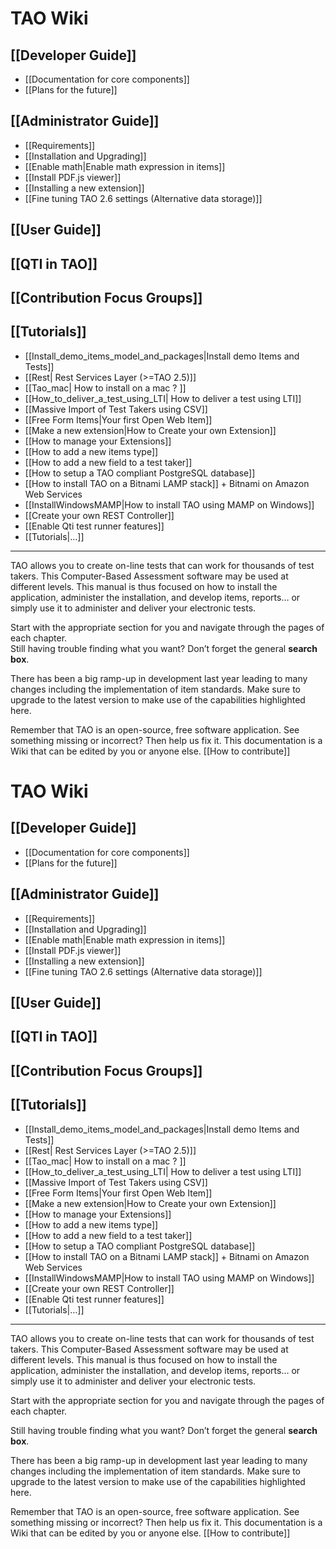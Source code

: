 <!--
author:
    - 'Jean-Sébastien Conan'
created_at: '2010-09-28 11:34:07'
updated_at: '2016-09-21 15:34:15'
-->

TAO Wiki
========

[[Developer Guide]]
-------------------

-   [[Documentation for core components]]
-   [[Plans for the future]]

[[Administrator Guide]]
-----------------------

-   [[Requirements]]
-   [[Installation and Upgrading]]
-   [[Enable math|Enable math expression in items]]
-   [[Install PDF.js viewer]]
-   [[Installing a new extension]]
-   [[Fine tuning TAO 2.6 settings (Alternative data storage)]]

[[User Guide]]
--------------

[[QTI in TAO]]
--------------

[[Contribution Focus Groups]]
-----------------------------

[[Tutorials]]
-------------

-   [[Install\_demo\_items\_model\_and\_packages|Install demo Items and Tests]]
-   [[Rest| Rest Services Layer (\>=TAO 2.5)]]
-   [[Tao\_mac| How to install on a mac ? ]]
-   [[How\_to\_deliver\_a\_test\_using\_LTI| How to deliver a test using LTI]]
-   [[Massive Import of Test Takers using CSV]]
-   [[Free Form Items|Your first Open Web Item]]
-   [[Make a new extension|How to Create your own Extension]]
-   [[How to manage your Extensions]]
-   [[How to add a new items type]]
-   [[How to add a new field to a test taker]]
-   [[How to setup a TAO compliant PostgreSQL database]]
-   [[How to install TAO on a Bitnami LAMP stack]] + Bitnami on Amazon Web Services
-   [[InstallWindowsMAMP|How to install TAO using MAMP on Windows]]
-   [[Create your own REST Controller]]
-   [[Enable Qti test runner features]]
-   [[Tutorials|…]]

------------------------------------------------------------------------

TAO allows you to create on-line tests that can work for thousands of test takers. This Computer-Based Assessment software may be used at different levels. This manual is thus focused on how to install the application, administer the installation, and develop items, reports… or simply use it to administer and deliver your electronic tests.

Start with the appropriate section for you and navigate through the pages of each chapter.\
Still having trouble finding what you want? Don’t forget the general **search box**.

There has been a big ramp-up in development last year leading to many changes including the implementation of item standards. Make sure to upgrade to the latest version to make use of the capabilities highlighted here.

Remember that TAO is an open-source, free software application. See something missing or incorrect? Then help us fix it. This documentation is a Wiki that can be edited by you or anyone else. [[How to contribute]]

TAO Wiki
========

[[Developer Guide]]
-------------------

-   [[Documentation for core components]]
-   [[Plans for the future]]

[[Administrator Guide]]
-----------------------

-   [[Requirements]]
-   [[Installation and Upgrading]]
-   [[Enable math|Enable math expression in items]]
-   [[Install PDF.js viewer]]
-   [[Installing a new extension]]
-   [[Fine tuning TAO 2.6 settings (Alternative data storage)]]

[[User Guide]]
--------------

[[QTI in TAO]]
--------------

[[Contribution Focus Groups]]
-----------------------------

[[Tutorials]]
-------------

-   [[Install\_demo\_items\_model\_and\_packages|Install demo Items and Tests]]
-   [[Rest| Rest Services Layer (\>=TAO 2.5)]]
-   [[Tao\_mac| How to install on a mac ? ]]
-   [[How\_to\_deliver\_a\_test\_using\_LTI| How to deliver a test using LTI]]
-   [[Massive Import of Test Takers using CSV]]
-   [[Free Form Items|Your first Open Web Item]]
-   [[Make a new extension|How to Create your own Extension]]
-   [[How to manage your Extensions]]
-   [[How to add a new items type]]
-   [[How to add a new field to a test taker]]
-   [[How to setup a TAO compliant PostgreSQL database]]
-   [[How to install TAO on a Bitnami LAMP stack]] + Bitnami on Amazon Web Services
-   [[InstallWindowsMAMP|How to install TAO using MAMP on Windows]]
-   [[Create your own REST Controller]]
-   [[Enable Qti test runner features]]
-   [[Tutorials|…]]

------------------------------------------------------------------------

TAO allows you to create on-line tests that can work for thousands of test takers. This Computer-Based Assessment software may be used at different levels. This manual is thus focused on how to install the application, administer the installation, and develop items, reports… or simply use it to administer and deliver your electronic tests.

Start with the appropriate section for you and navigate through the pages of each chapter.<br/>

Still having trouble finding what you want? Don’t forget the general **search box**.

There has been a big ramp-up in development last year leading to many changes including the implementation of item standards. Make sure to upgrade to the latest version to make use of the capabilities highlighted here.

Remember that TAO is an open-source, free software application. See something missing or incorrect? Then help us fix it. This documentation is a Wiki that can be edited by you or anyone else. [[How to contribute]]


